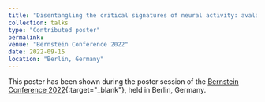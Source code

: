 ```yaml
---
title: "Disentangling the critical signatures of neural activity: avalanches, spatial correlations and information"
collection: talks
type: "Contributed poster"
permalink:
venue: "Bernstein Conference 2022"
date: 2022-09-15
location: "Berlin, Germany"
---
```


This poster has been shown during the poster session of the [Bernstein Conference 2022](http://www.bernstein-conference.de/){:target="_blank"}<!--_-->, held in Berlin, Germany.
